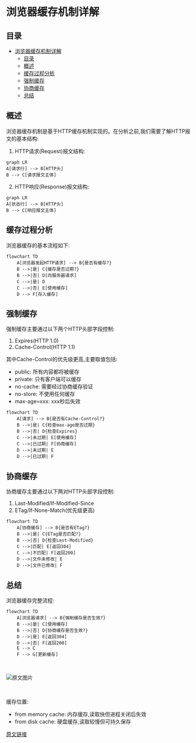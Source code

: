 # 浏览器缓存机制详解

## 目录
- [浏览器缓存机制详解](#浏览器缓存机制详解)
  - [目录](#目录)
  - [概述](#概述)
  - [缓存过程分析](#缓存过程分析)
  - [强制缓存](#强制缓存)
  - [协商缓存](#协商缓存)
  - [总结](#总结)

## 概述

浏览器缓存机制是基于HTTP缓存机制实现的。在分析之前,我们需要了解HTTP报文的基本结构:

1. HTTP请求(Request)报文结构:
```mermaid
graph LR
A[请求行] --> B[HTTP头]
B --> C[请求报文主体]
```

2. HTTP响应(Response)报文结构:
```mermaid
graph LR
A[状态行] --> B[HTTP头]
B --> C[响应报文主体] 
```

## 缓存过程分析

浏览器缓存的基本流程如下:

```mermaid
flowchart TD
    A[浏览器发起HTTP请求] --> B{是否有缓存?}
    B -->|是| C{缓存是否过期?}
    B -->|否| D[向服务器请求]
    C -->|是| D
    C -->|否| E[使用缓存]
    D --> F[存入缓存]
```

## 强制缓存

强制缓存主要通过以下两个HTTP头部字段控制:

1. Expires(HTTP 1.0)
2. Cache-Control(HTTP 1.1)

其中Cache-Control的优先级更高,主要取值包括:

- public: 所有内容都将被缓存
- private: 只有客户端可以缓存
- no-cache: 需要经过协商缓存验证
- no-store: 不使用任何缓存
- max-age=xxx: xxx秒后失效

```mermaid
flowchart TD
    A[请求] --> B{是否有Cache-Control?}
    B -->|是| C{检查max-age是否过期}
    B -->|否| D{检查Expires}
    C -->|未过期| E[使用缓存]
    C -->|已过期| F[协商缓存]
    D -->|未过期| E
    D -->|已过期| F
```

## 协商缓存

协商缓存主要通过以下两对HTTP头部字段控制:

1. Last-Modified/If-Modified-Since
2. ETag/If-None-Match(优先级更高)

```mermaid
flowchart TD
    A[协商缓存] --> B{是否有ETag?}
    B -->|是| C{ETag是否匹配?}
    B -->|否| D{检查Last-Modified}
    C -->|匹配| E[返回304]
    C -->|不匹配| F[返回200]
    D -->|文件未修改| E
    D -->|文件已修改| F
```

## 总结

浏览器缓存完整流程:

```mermaid
flowchart TD
    A[浏览器请求] --> B{强制缓存是否生效?}
    B -->|是| C[使用缓存]
    B -->|否| D{协商缓存是否生效?}
    D -->|是| E[返回304]
    D -->|否| F[返回200]
    E --> C
    F --> G[更新缓存]
```

<br>

![原文图片](https://github.com/shfshanyue/Daily-Question/assets/53259809/18f43f9c-e85a-44ae-bf38-5382c66bbdf8)

<br>

缓存位置:
- from memory cache: 内存缓存,读取快但进程关闭后失效
- from disk cache: 硬盘缓存,读取较慢但可持久保存

[原文链接](https://mp.weixin.qq.com/s/d2zeGhUptGUGJpB5xHQbOA)